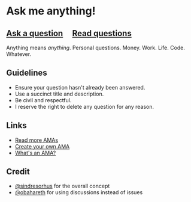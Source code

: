 # Ask me anything!

## [Ask a question](https://github.com/ShowMeBillyJo/ShowMeBillyJo/discussions/new?category=ama) &nbsp; &nbsp; [Read questions](https://github.com/ShowMeBillyJo/ShowMeBillyJo/discussions/categories/ama)

Anything means *anything*. Personal questions. Money. Work. Life. Code. Whatever.

## Guidelines

* Ensure your question hasn't already been answered.
* Use a succinct title and description.
* Be civil and respectful.
* I reserve the right to delete any question for any reason.

## Links

* [Read more AMAs](https://github.com/sindresorhus/amas)
* [Create your own AMA](https://github.com/sindresorhus/amas/blob/main/create-ama.md)
* [What's an AMA?](https://en.wikipedia.org/wiki/R/IAmA)

## Credit

* [@sindresorhus](https://github.com/sindresorhus) for the overall concept
* [@obahareth](https://github.com/obahareth) for using discussions instead of issues
